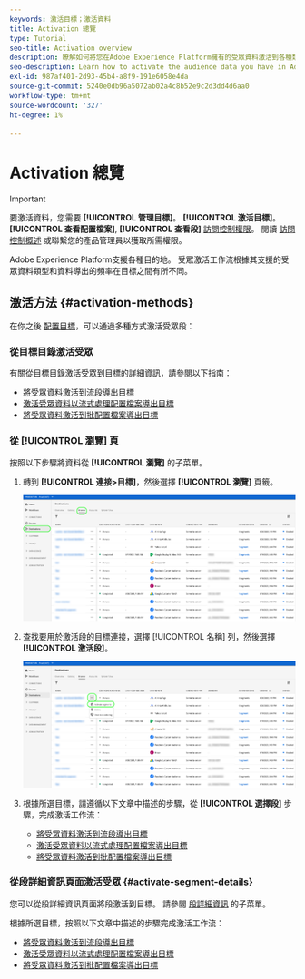 ```yaml
---
keywords: 激活目標；激活資料
title: Activation 總覽
type: Tutorial
seo-title: Activation overview
description: 瞭解如何將您在Adobe Experience Platform擁有的受眾資料激活到各種類型的目標。
seo-description: Learn how to activate the audience data you have in Adobe Experience Platform to various types of destinations.
exl-id: 987af401-2d93-45b4-a8f9-191e6058e4da
source-git-commit: 5240e0db96a5072ab02a4c8b52e9c2d3dd4d6aa0
workflow-type: tm+mt
source-wordcount: '327'
ht-degree: 1%

---
```


# Activation 總覽

>[!IMPORTANT]
> 
>要激活資料，您需要 **[!UICONTROL 管理目標]**。 **[!UICONTROL 激活目標]**。 **[!UICONTROL 查看配置檔案]**, **[!UICONTROL 查看段]** [訪問控制權限](/help/access-control/home.md#permissions)。 閱讀 [訪問控制概述](/help/access-control/ui/overview.md) 或聯繫您的產品管理員以獲取所需權限。

Adobe Experience Platform支援各種目的地。 受眾激活工作流根據其支援的受眾資料類型和資料導出的頻率在目標之間有所不同。

## 激活方法 {#activation-methods}

在你之後 [配置目標](connect-destination.md)，可以通過多種方式激活受眾段：

### 從目標目錄激活受眾

有關從目標目錄激活受眾到目標的詳細資訊，請參閱以下指南：

* [將受眾資料激活到流段導出目標](activate-segment-streaming-destinations.md)
* [激活受眾資料以流式處理配置檔案導出目標](activate-streaming-profile-destinations.md)
* [將受眾資料激活到批配置檔案導出目標](activate-batch-profile-destinations.md)

### 從 [!UICONTROL 瀏覽] 頁

按照以下步驟將資料從 **[!UICONTROL 瀏覽]** 的子菜單。

1. 轉到 **[!UICONTROL 連接>目標]**，然後選擇 **[!UICONTROL 瀏覽]** 頁籤。

   ![「瀏覽」頁籤](../assets/ui/activation-overview/browse-tab.png)

1. 查找要用於激活段的目標連接，選擇 [!UICONTROL 名稱] 列，然後選擇 **[!UICONTROL 激活段]**。

   ![「激活段」按鈕](../assets/ui/activation-overview/activate-segments.png)

1. 根據所選目標，請遵循以下文章中描述的步驟，從 **[!UICONTROL 選擇段]** 步驟，完成激活工作流：

   * [將受眾資料激活到流段導出目標](activate-segment-streaming-destinations.md)
   * [激活受眾資料以流式處理配置檔案導出目標](activate-streaming-profile-destinations.md)
   * [將受眾資料激活到批配置檔案導出目標](activate-batch-profile-destinations.md)

### 從段詳細資訊頁面激活受眾 {#activate-segment-details}

您可以從段詳細資訊頁面將段激活到目標。 請參閱 [段詳細資訊](../../segmentation/ui/overview.md#segment-details) 的子菜單。

根據所選目標，按照以下文章中描述的步驟完成激活工作流：

* [將受眾資料激活到流段導出目標](activate-segment-streaming-destinations.md)
* [激活受眾資料以流式處理配置檔案導出目標](activate-streaming-profile-destinations.md)
* [將受眾資料激活到批配置檔案導出目標](activate-batch-profile-destinations.md)
